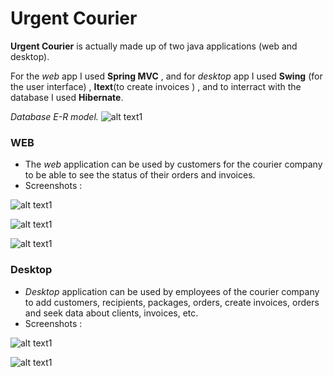 # Urgent Courier #

**Urgent Courier** is actually made up of two java applications (web and desktop).

For the *web* app I used **Spring MVC** , and for *desktop* app I used **Swing** (for the user interface) , **Itext**(to create invoices ) , and to interract with the database I used **Hibernate**.

*Database E-R model.* 
![alt text1](http://s33.postimg.org/qdsihw05b/diagram_png_Page_1_Copy.png "1")

### WEB ###

* The *web* application can be used by customers for the courier company to be able to see the status of their orders and invoices.
* Screenshots :


![alt text1](http://s33.postimg.org/zbmngextr/image.png "1")


![alt text1](http://s33.postimg.org/jqc7z2ny7/image.jpg "1")


![alt text1](http://s33.postimg.org/rd8pjd2nz/Untitled.png"1")



### Desktop ###

* *Desktop* application can be used by employees of the courier company to add customers, recipients, packages, orders, create invoices, orders and seek data about clients, invoices, etc.
* Screenshots :

![alt text1](http://s33.postimg.org/6iiy4lw3j/Untitlded.jpg "1")


![alt text1](http://s33.postimg.org/r10intmtb/Untitled.png"2")